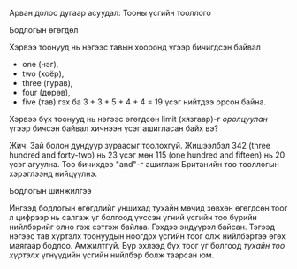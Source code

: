 Арван долоо дугаар асуудал: Тооны үсгийн тооллого

Бодлогын өгөгдөл

Хэрвээ тоонууд нь нэгээс тавын хооронд үгээр бичигдсэн байвал 
  - one (нэг), 
  - two (хоёр), 
  - three (гурав), 
  - four (дөрөв), 
  - five (тав) гэх ба 3 + 3 + 5 + 4 + 4 = 19 үсэг нийтдээ орсон байна.

Хэрвээ бүх тоонууд нь нэгээс өгөгдсөн limit (хязгаар)-г *оролцуулан* үгээр бичсэн байвал хичнээн үсэг ашигласан байх вэ?

Жич: Зай болон дундуур зураасыг тоолохгүй. Жишээлбэл 342 (three hundred and forty-two) нь 23 үсэг мөн 115 (one hundred and fifteen) нь 20 үсэг агуулна. Тоо бичихдээ "and"-г ашиглаж Британийн тоо тооллогын хэрэглээнд нийцүүлнэ.

Бодлогын шинжилгээ

Ингээд бодлогын өгөгдлийг уншихад тухайн мөчид зөвхөн өгөгдсөн тоог л цифрээр нь салгаж үг болгоод үүссэн үгний үсгийн тоо бүрийн нийлбэрийг олно гэж сэтгэж байлаа. Гэхдээ эндүүрэл байсан. Тэгээд нэгээс тав хүртэлх тоонуудын ноогдох үсгийн тоог олж нийлбэртээ өгөх маягаар бодлоо. Амжилтгүй. Бүр эхлээд бүх тоог үг болгоод *тухайн тоо хүртэлх* үгнүүдийн үсгийн нийлбэр болж таарсан юм.

